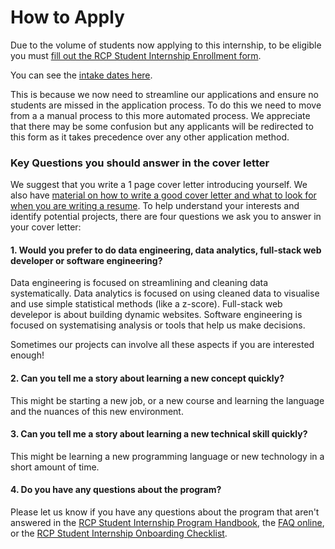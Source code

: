 # How to Apply

Due to the volume of students now applying to this internship, to be eligible you must [fill out the RCP Student Internship Enrollment form](https://redcap.wehi.edu.au/surveys/?s=AMYXK9FFHXR9LE9T). 

You can see the [intake dates here](intake_dates).

This is because we now need to streamline our applications and ensure no students are missed in the application process. To do this we need to move from a a manual process to this more automated process. We appreciate that there may be some confusion but any applicants will be redirected to this form as it takes precedence over any other application method. 


### Key Questions you should answer in the cover letter

We suggest that you write a 1 page cover letter introducing yourself. We also have [material on how to write a good cover letter and what to look for when you are writing a resume](https://doi.org/10.6084/m9.figshare.21057535.v2). To help understand your interests and identify potential projects, there are four questions we ask you to answer in your cover letter: 


#### 1. Would you prefer to do data engineering, data analytics, full-stack web developer or software engineering?

Data engineering is focused on streamlining and cleaning data systematically.
Data analytics is focused on using cleaned data to visualise and use simple statistical methods (like a z-score).
Full-stack web develepor is about building dynamic websites.
Software engineering is focused on systematising analysis or tools that help us make decisions.

Sometimes our projects can involve all these aspects if you are interested enough!

#### 2. Can you tell me a story about learning a new concept quickly?

This might be starting a new job, or a new course and learning the language and the nuances of this new environment.

#### 3. Can you tell me a story about learning a new technical skill quickly?

This might be learning a new programming language or new technology in a short amount of time.

#### 4. Do you have any questions about the program?

Please let us know if you have any questions about the program that aren't answered in the [RCP Student Internship Program Handbook](/RDM-0220-RCP-Student-Internship-Handbook.pdf), the [FAQ online](faq), or the [RCP Student Internship Onboarding Checklist](https://figshare.com/articles/online_resource/RDM_0138_RCP_Student_Onboarding_Checklist/23280815). 

